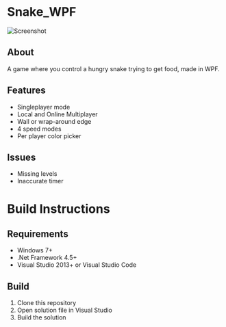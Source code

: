 # Snake_WPF

![Screenshot](https://rumkugel13.github.io/content/images/snake_wpf_screenshot.png)

## About
A game where you control a hungry snake trying to get food, made in WPF.

## Features
- Singleplayer mode
- Local and Online Multiplayer
- Wall or wrap-around edge
- 4 speed modes
- Per player color picker

## Issues
- Missing levels
- Inaccurate timer

# Build Instructions

## Requirements
- Windows 7+
- .Net Framework 4.5+
- Visual Studio 2013+ or Visual Studio Code

## Build
1. Clone this repository
2. Open solution file in Visual Studio
3. Build the solution
